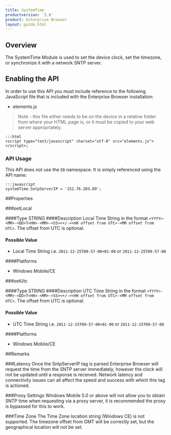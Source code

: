 ```yaml
---
title: SystemTime
productversion: '2.6'
product: Enterprise Browser
layout: guide.html
---
```



## Overview
The SystemTime Module is used to set the device clock, set the timezone, or synchronize it with a network SNTP server.

## Enabling the API
In order to use this API you must include reference to the following JavaScript file that is included with the Enterprise Browser installation:

* elements.js 

> Note - this file either needs to be on the device in a relative folder from where your HTML page is, or it must be copied to your web server appropriately.

	:::html
    <script type="text/javascript" charset="utf-8" src="elements.js"></script>;


### API Usage
This API does not use the `EB` namespace. It is simply referenced using the API name:

	:::javascript
	systemTime.SntpServerIP = '152.76.203.89';

##Properties

###setLocal

####Type
<span class='text-info'>STRING</span> 
####Description
Local Time String in the format `<YYYY>-<MM>-<DD>T<HH>-<MM>-<SS><+/-><HH offset from UTC>-<MM offset from UTC>`. The offset from UTC is optional.

#### Possible Value

* Local Time String i.e. `2011-12-25T09-57-00+01-00` or `2011-12-25T09-57-00`

####Platforms

* Windows Mobile/CE

###setUtc

####Type
<span class='text-info'>STRING</span> 
####Description
UTC Time String in the format `<YYYY>-<MM>-<DD>T<HH>-<MM>-<SS><+/-><HH offset from UTC>-<MM offset from UTC>`. The offset from UTC is optional.

#### Possible Value

* UTC Time String i.e. `2011-12-25T09-57-00+01-00` or `2011-12-25T09-57-00`

####Platforms

* Windows Mobile/CE


##Remarks

###Latency
Once the SntpServerIP tag is parsed Enterprise Browser will request the time from the SNTP server immediately, however the clock will not be updated until a response is received. Network latency and connectivity issues can all affect the speed and success with which this tag is actioned.

###Proxy Settings
Windows Mobile 5.0 or above will not allow you to obtain SNTP time when requesting via a proxy server, it is recommended the proxy is bypassed for this to work.

###Time Zone
The Time Zone location string (Windows CE) is not supported. The timezone offset from GMT will be correctly set, but the geographical location will not be set.





